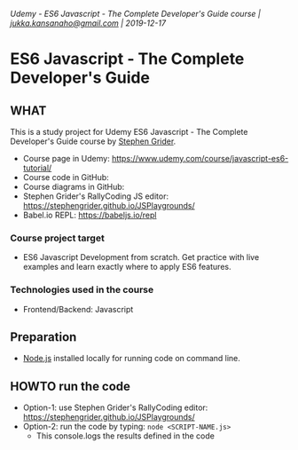 _Udemy - ES6 Javascript - The Complete Developer's Guide course | jukka.kansanaho@gmail.com | 2019-12-17_

# ES6 Javascript - The Complete Developer's Guide

## WHAT

This is a study project for Udemy ES6 Javascript - The Complete Developer's Guide course by [Stephen Grider](https://www.udemy.com/user/sgslo/).

- Course page in Udemy: https://www.udemy.com/course/javascript-es6-tutorial/
- Course code in GitHub:
- Course diagrams in GitHub:
- Stephen Grider's RallyCoding JS editor: https://stephengrider.github.io/JSPlaygrounds/
- Babel.io REPL: https://babeljs.io/repl

### Course project target

- ES6 Javascript Development from scratch. Get practice with live examples and learn exactly where to apply ES6 features.

### Technologies used in the course

- Frontend/Backend: Javascript

## Preparation

- [Node.js](https://nodejs.org/) installed locally for running code on command line.

## HOWTO run the code

- Option-1: use Stephen Grider's RallyCoding editor: https://stephengrider.github.io/JSPlaygrounds/
- Option-2: run the code by typing: `node <SCRIPT-NAME.js>`
  - This console.logs the results defined in the code
